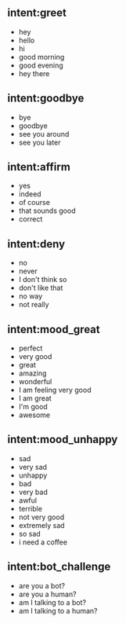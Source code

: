 ## intent:greet
- hey
- hello
- hi
- good morning
- good evening
- hey there

## intent:goodbye
- bye
- goodbye
- see you around
- see you later

## intent:affirm
- yes
- indeed
- of course
- that sounds good
- correct

## intent:deny
- no
- never
- I don't think so
- don't like that
- no way
- not really

## intent:mood_great
- perfect
- very good
- great
- amazing
- wonderful
- I am feeling very good
- I am great
- I'm good
- awesome

## intent:mood_unhappy
- sad
- very sad
- unhappy
- bad
- very bad
- awful
- terrible
- not very good
- extremely sad
- so sad
- i need a coffee

## intent:bot_challenge
- are you a bot?
- are you a human?
- am I talking to a bot?
- am I talking to a human?
